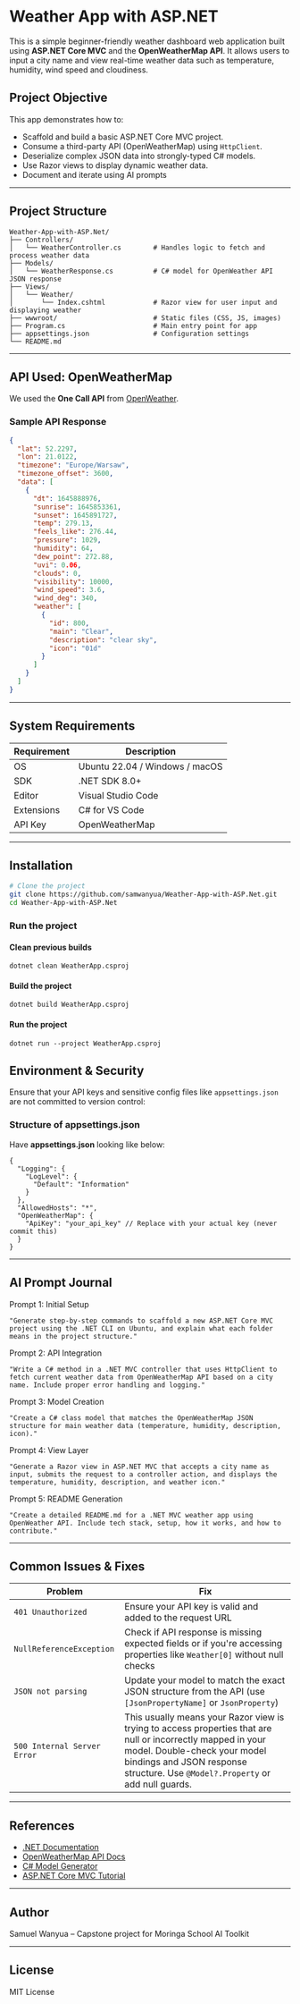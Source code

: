 #  Weather App with ASP.NET

This is a simple beginner-friendly weather dashboard web application built using **ASP.NET Core MVC** and the **OpenWeatherMap API**. It allows users to input a city name and view real-time weather data such as temperature, humidity, wind speed and cloudiness.

##  Project Objective

This app demonstrates how to:
- Scaffold and build a basic ASP.NET Core MVC project.
- Consume a third-party API (OpenWeatherMap) using `HttpClient`.
- Deserialize complex JSON data into strongly-typed C# models.
- Use Razor views to display dynamic weather data.
- Document and iterate using AI prompts

---

##  Project Structure

```
Weather-App-with-ASP.Net/
├── Controllers/
│   └── WeatherController.cs        # Handles logic to fetch and process weather data
├── Models/
│   └── WeatherResponse.cs          # C# model for OpenWeather API JSON response
├── Views/
│   └── Weather/
│       └── Index.cshtml            # Razor view for user input and displaying weather
├── wwwroot/                        # Static files (CSS, JS, images)
├── Program.cs                      # Main entry point for app
├── appsettings.json                # Configuration settings
└── README.md                       
```

---

##  API Used: OpenWeatherMap

We used the **One Call API** from [OpenWeather](https://openweathermap.org/api/one-call-api).

###  Sample API Response

```json
{
  "lat": 52.2297,
  "lon": 21.0122,
  "timezone": "Europe/Warsaw",
  "timezone_offset": 3600,
  "data": [
    {
      "dt": 1645888976,
      "sunrise": 1645853361,
      "sunset": 1645891727,
      "temp": 279.13,
      "feels_like": 276.44,
      "pressure": 1029,
      "humidity": 64,
      "dew_point": 272.88,
      "uvi": 0.06,
      "clouds": 0,
      "visibility": 10000,
      "wind_speed": 3.6,
      "wind_deg": 340,
      "weather": [
        {
          "id": 800,
          "main": "Clear",
          "description": "clear sky",
          "icon": "01d"
        }
      ]
    }
  ]
}
```

---

##  System Requirements

| Requirement      | Description                    |
|------------------|--------------------------------|
| OS               | Ubuntu 22.04 / Windows / macOS |
| SDK              | .NET SDK 8.0+                  |
| Editor           | Visual Studio Code             |
| Extensions       | C# for VS Code                 |
| API Key          | OpenWeatherMap                 |

---

##  Installation

```bash
# Clone the project
git clone https://github.com/samwanyua/Weather-App-with-ASP.Net.git
cd Weather-App-with-ASP.Net
```

### Run the project

#### Clean previous builds
```
dotnet clean WeatherApp.csproj
```

#### Build the project
```
dotnet build WeatherApp.csproj
```

#### Run the project
```
dotnet run --project WeatherApp.csproj
```

##  Environment & Security

Ensure that your API keys and sensitive config files like `appsettings.json` are not committed to version control:



### Structure of appsettings.json 
Have **appsettings.json** looking like below:

```
{
  "Logging": {
    "LogLevel": {
      "Default": "Information"
    }
  },
  "AllowedHosts": "*",
  "OpenWeatherMap": {
    "ApiKey": "your_api_key" // Replace with your actual key (never commit this)
  }
}
```

---

##  AI Prompt Journal

Prompt 1: Initial Setup
```
"Generate step-by-step commands to scaffold a new ASP.NET Core MVC project using the .NET CLI on Ubuntu, and explain what each folder means in the project structure."
```

Prompt 2: API Integration

```
"Write a C# method in a .NET MVC controller that uses HttpClient to fetch current weather data from OpenWeatherMap API based on a city name. Include proper error handling and logging."
```

Prompt 3: Model Creation
```
"Create a C# class model that matches the OpenWeatherMap JSON structure for main weather data (temperature, humidity, description, icon)."
```
Prompt 4: View Layer
```
"Generate a Razor view in ASP.NET MVC that accepts a city name as input, submits the request to a controller action, and displays the temperature, humidity, description, and weather icon."
```

Prompt 5: README Generation
```
"Create a detailed README.md for a .NET MVC weather app using OpenWeather API. Include tech stack, setup, how it works, and how to contribute."
```

---

##  Common Issues & Fixes

| Problem | Fix |
|--------|-----|
| `401 Unauthorized` | Ensure your API key is valid and added to the request URL |
| `NullReferenceException` | Check if API response is missing expected fields or if you're accessing properties like `Weather[0]` without null checks |
| `JSON not parsing` | Update your model to match the exact JSON structure from the API (use `[JsonPropertyName]` or `JsonProperty`) |
| `500 Internal Server Error` | This usually means your Razor view is trying to access properties that are null or incorrectly mapped in your model. Double-check your model bindings and JSON response structure. Use `@Model?.Property` or add null guards. |


---

##  References

- [.NET Documentation](https://learn.microsoft.com/en-us/dotnet/)
- [OpenWeatherMap API Docs](https://openweathermap.org/api)
- [C# Model Generator](https://json2csharp.com)
- [ASP.NET Core MVC Tutorial](https://learn.microsoft.com/en-us/aspnet/core/mvc/overview)

---

##  Author

Samuel Wanyua – Capstone project for Moringa School AI Toolkit

---

##  License

MIT License
